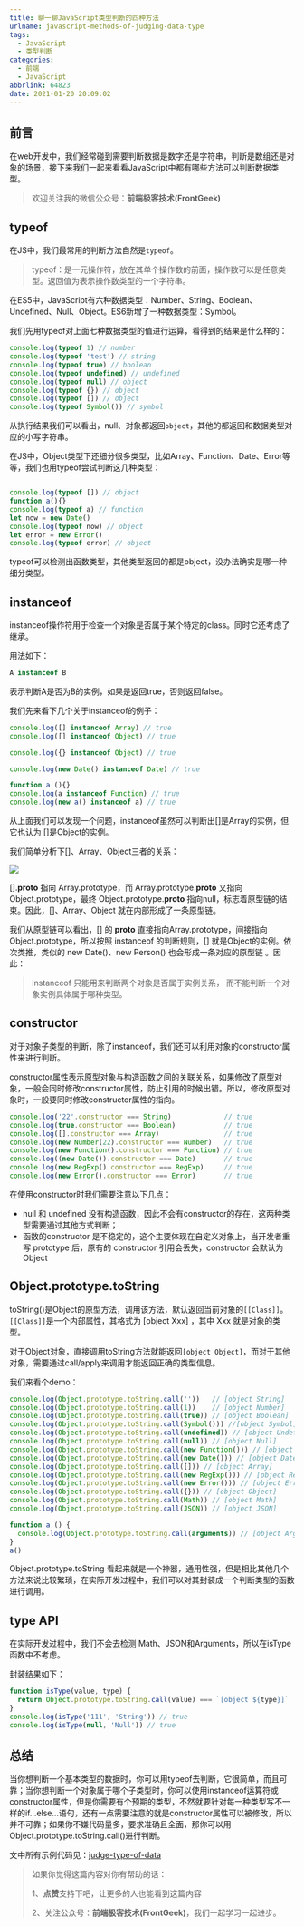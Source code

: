 ```yaml
---
title: 聊一聊JavaScript类型判断的四种方法
urlname: javascript-methods-of-judging-data-type
tags:
  - JavaScript
  - 类型判断
categories:
  - 前端
  - JavaScript
abbrlink: 64823
date: 2021-01-20 20:09:02
---
```

## 前言
在web开发中，我们经常碰到需要判断数据是数字还是字符串，判断是数组还是对象的场景，接下来我们一起来看看JavaScript中都有哪些方法可以判断数据类型。

> 欢迎关注我的微信公众号：**前端极客技术(FrontGeek)**

## typeof
在JS中，我们最常用的判断方法自然是`typeof`。

> typeof：是一元操作符，放在其单个操作数的前面，操作数可以是任意类型。返回值为表示操作数类型的一个字符串。

在ES5中，JavaScript有六种数据类型：Number、String、Boolean、Undefined、Null、Object。ES6新增了一种数据类型：Symbol。

我们先用typeof对上面七种数据类型的值进行运算，看得到的结果是什么样的：
```js
console.log(typeof 1) // number
console.log(typeof 'test') // string
console.log(typeof true) // boolean
console.log(typeof undefined) // undefined
console.log(typeof null) // object
console.log(typeof {}) // object
console.log(typeof []) // object
console.log(typeof Symbol()) // symbol
```

从执行结果我们可以看出，null、对象都返回`object`，其他的都返回和数据类型对应的小写字符串。

在JS中，Object类型下还细分很多类型，比如Array、Function、Date、Error等等，我们也用typeof尝试判断这几种类型：
```js

console.log(typeof []) // object
function a(){}
console.log(typeof a) // function
let now = new Date()
console.log(typeof now) // object
let error = new Error()
console.log(typeof error) // object
```

typeof可以检测出函数类型，其他类型返回的都是object，没办法确实是哪一种细分类型。


## instanceof
instanceof操作符用于检查一个对象是否属于某个特定的class。同时它还考虑了继承。

用法如下：
```js
A instanceof B
```
表示判断A是否为B的实例，如果是返回true，否则返回false。

我们先来看下几个关于instanceof的例子：
```js
console.log([] instanceof Array) // true
console.log([] instanceof Object) // true

console.log({} instanceof Object) // true

console.log(new Date() instanceof Date) // true

function a (){}
console.log(a instanceof Function) // true
console.log(new a() instanceof a) // true
```

从上面我们可以发现一个问题，instanceof虽然可以判断出[]是Array的实例，但它也认为 []是Object的实例。

我们简单分析下[]、Array、Object三者的关系：

![](https://gitee.com/HanpengChen/blog-images/raw/master/blogImages/2021/20210117211231.png)

[].__proto__ 指向 Array.prototype，而 Array.prototype.__proto__ 又指向 Object.prototype，最终 Object.prototype.__proto__ 指向null，标志着原型链的结束。因此，[]、Array、Object 就在内部形成了一条原型链。

我们从原型链可以看出，[] 的 __proto__  直接指向Array.prototype，间接指向 Object.prototype，所以按照 instanceof 的判断规则，[] 就是Object的实例。依次类推，类似的 new Date()、new Person() 也会形成一条对应的原型链 。因此：

> instanceof 只能用来判断两个对象是否属于实例关系， 而不能判断一个对象实例具体属于哪种类型。


## constructor
对于对象子类型的判断，除了instanceof，我们还可以利用对象的constructor属性来进行判断。

constructor属性表示原型对象与构造函数之间的关联关系，如果修改了原型对象，一般会同时修改constructor属性，防止引用的时候出错。所以，修改原型对象时，一般要同时修改constructor属性的指向。

```js
console.log('22'.constructor === String)             // true
console.log(true.constructor === Boolean)            // true
console.log([].constructor === Array)                // true
console.log(new Number(22).constructor === Number)   // true
console.log(new Function().constructor === Function) // true
console.log((new Date()).constructor === Date)       // true
console.log(new RegExp().constructor === RegExp)     // true
console.log(new Error().constructor === Error)       // true
```

在使用constructor时我们需要注意以下几点：
- null 和 undefined 没有构造函数，因此不会有constructor的存在，这两种类型需要通过其他方式判断；
- 函数的constructor 是不稳定的，这个主要体现在自定义对象上，当开发者重写 prototype 后，原有的 constructor 引用会丢失，constructor 会默认为 Object


## Object.prototype.toString
toString()是Object的原型方法，调用该方法，默认返回当前对象的`[[Class]]`。`[[Class]]`是一个内部属性，其格式为 [object Xxx] ，其中 Xxx 就是对象的类型。

对于Object对象，直接调用toString方法就能返回`[object Object]`，而对于其他对象，需要通过call/apply来调用才能返回正确的类型信息。

我们来看个demo：
```js
console.log(Object.prototype.toString.call(''))   // [object String]
console.log(Object.prototype.toString.call(1))    // [object Number]
console.log(Object.prototype.toString.call(true)) // [object Boolean]
console.log(Object.prototype.toString.call(Symbol())) //[object Symbol]
console.log(Object.prototype.toString.call(undefined)) // [object Undefined]
console.log(Object.prototype.toString.call(null)) // [object Null]
console.log(Object.prototype.toString.call(new Function())) // [object Function]
console.log(Object.prototype.toString.call(new Date())) // [object Date]
console.log(Object.prototype.toString.call([])) // [object Array]
console.log(Object.prototype.toString.call(new RegExp())) // [object RegExp]
console.log(Object.prototype.toString.call(new Error())) // [object Error]
console.log(Object.prototype.toString.call({})) // [object Object]
console.log(Object.prototype.toString.call(Math)) // [object Math]
console.log(Object.prototype.toString.call(JSON)) // [object JSON]

function a () {
  console.log(Object.prototype.toString.call(arguments)) // [object Arguments]
}
a()
```

Object.prototype.toString 看起来就是一个神器，通用性强，但是相比其他几个方法来说比较繁琐，在实际开发过程中，我们可以对其封装成一个判断类型的函数进行调用。

## type API
在实际开发过程中，我们不会去检测 Math、JSON和Arguments，所以在isType函数中不考虑。

封装结果如下：
```js
function isType(value, type) {
  return Object.prototype.toString.call(value) === `[object ${type}]`
}
console.log(isType('111', 'String')) // true
console.log(isType(null, 'Null')) // true
```


## 总结
当你想判断一个基本类型的数据时，你可以用typeof去判断，它很简单，而且可靠；当你想判断一个对象属于哪个子类型时，你可以使用instanceof运算符或constructor属性，但是你需要有个预期的类型，不然就要针对每一种类型写不一样的if...else...语句，还有一点需要注意的就是constructor属性可以被修改，所以并不可靠；如果你不嫌代码量多，要求准确且全面，那你可以用Object.prototype.toString.call()进行判断。

文中所有示例代码见：[judge-type-of-data](https://github.com/Hanpeng-Chen/html-js-demo-code/tree/main/judge-type-of-data)



> 如果你觉得这篇内容对你有帮助的话：
>
> 1、**点赞**支持下吧，让更多的人也能看到这篇内容
>
> 2、关注公众号：**前端极客技术(FrontGeek)**，我们一起学习一起进步。